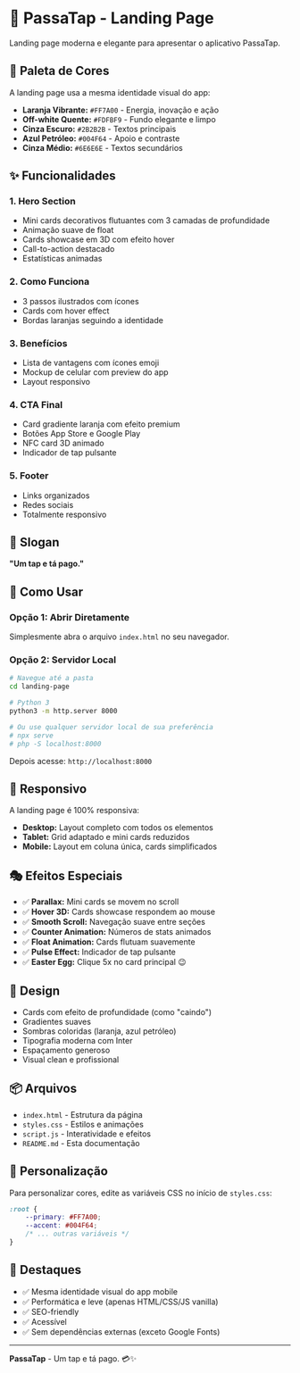 # 🚀 PassaTap - Landing Page

Landing page moderna e elegante para apresentar o aplicativo PassaTap.

## 🎨 Paleta de Cores

A landing page usa a mesma identidade visual do app:

- **Laranja Vibrante:** `#FF7A00` - Energia, inovação e ação
- **Off-white Quente:** `#FDFBF9` - Fundo elegante e limpo
- **Cinza Escuro:** `#2B2B2B` - Textos principais
- **Azul Petróleo:** `#004F64` - Apoio e contraste
- **Cinza Médio:** `#6E6E6E` - Textos secundários

## ✨ Funcionalidades

### 1. **Hero Section**
- Mini cards decorativos flutuantes com 3 camadas de profundidade
- Animação suave de float
- Cards showcase em 3D com efeito hover
- Call-to-action destacado
- Estatísticas animadas

### 2. **Como Funciona**
- 3 passos ilustrados com ícones
- Cards com hover effect
- Bordas laranjas seguindo a identidade

### 3. **Benefícios**
- Lista de vantagens com ícones emoji
- Mockup de celular com preview do app
- Layout responsivo

### 4. **CTA Final**
- Card gradiente laranja com efeito premium
- Botões App Store e Google Play
- NFC card 3D animado
- Indicador de tap pulsante

### 5. **Footer**
- Links organizados
- Redes sociais
- Totalmente responsivo

## 🎯 Slogan

**"Um tap e tá pago."**

## 🚀 Como Usar

### Opção 1: Abrir Diretamente
Simplesmente abra o arquivo `index.html` no seu navegador.

### Opção 2: Servidor Local
```bash
# Navegue até a pasta
cd landing-page

# Python 3
python3 -m http.server 8000

# Ou use qualquer servidor local de sua preferência
# npx serve
# php -S localhost:8000
```

Depois acesse: `http://localhost:8000`

## 📱 Responsivo

A landing page é 100% responsiva:
- **Desktop:** Layout completo com todos os elementos
- **Tablet:** Grid adaptado e mini cards reduzidos
- **Mobile:** Layout em coluna única, cards simplificados

## 🎭 Efeitos Especiais

- ✅ **Parallax:** Mini cards se movem no scroll
- ✅ **Hover 3D:** Cards showcase respondem ao mouse
- ✅ **Smooth Scroll:** Navegação suave entre seções
- ✅ **Counter Animation:** Números de stats animados
- ✅ **Float Animation:** Cards flutuam suavemente
- ✅ **Pulse Effect:** Indicador de tap pulsante
- ✅ **Easter Egg:** Clique 5x no card principal 😉

## 🎨 Design

- Cards com efeito de profundidade (como "caindo")
- Gradientes suaves
- Sombras coloridas (laranja, azul petróleo)
- Tipografia moderna com Inter
- Espaçamento generoso
- Visual clean e profissional

## 📦 Arquivos

- `index.html` - Estrutura da página
- `styles.css` - Estilos e animações
- `script.js` - Interatividade e efeitos
- `README.md` - Esta documentação

## 🔧 Personalização

Para personalizar cores, edite as variáveis CSS no início de `styles.css`:

```css
:root {
    --primary: #FF7A00;
    --accent: #004F64;
    /* ... outras variáveis */
}
```

## 🌟 Destaques

- ✅ Mesma identidade visual do app mobile
- ✅ Performática e leve (apenas HTML/CSS/JS vanilla)
- ✅ SEO-friendly
- ✅ Acessível
- ✅ Sem dependências externas (exceto Google Fonts)

---

**PassaTap** - Um tap e tá pago. 💳✨


